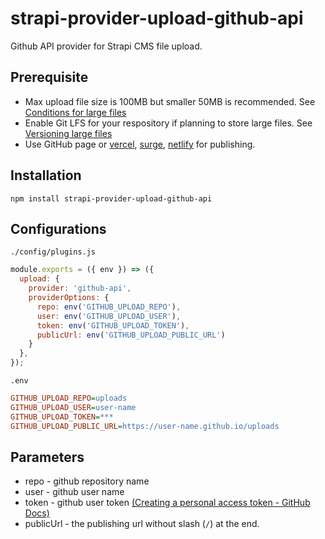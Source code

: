 # strapi-provider-upload-github-api

Github API provider for Strapi CMS file upload.

## Prerequisite

- Max upload file size is 100MB but smaller 50MB is recommended. See [Conditions for large files](https://docs.github.com/en/github/managing-large-files/conditions-for-large-files)
- Enable Git LFS for your respository if planning to store large files. See [Versioning large files](https://docs.github.com/en/github/managing-large-files/versioning-large-files)
- Use GitHub page or [vercel](https://vercel.com/), [surge](https://surge.sh/), [netlify](https://www.netlify.com/) for publishing.

## Installation

```
npm install strapi-provider-upload-github-api
```

## Configurations

`./config/plugins.js`

```javascript
module.exports = ({ env }) => ({
  upload: {
    provider: 'github-api',
    providerOptions: {
      repo: env('GITHUB_UPLOAD_REPO'),
      user: env('GITHUB_UPLOAD_USER'),
      token: env('GITHUB_UPLOAD_TOKEN'),
      publicUrl: env('GITHUB_UPLOAD_PUBLIC_URL')
    }
  },
});
```

`.env`

```ini
GITHUB_UPLOAD_REPO=uploads
GITHUB_UPLOAD_USER=user-name
GITHUB_UPLOAD_TOKEN=***
GITHUB_UPLOAD_PUBLIC_URL=https://user-name.github.io/uploads
```

## Parameters

- repo - github repository name
- user - github user name
- token - github user token [(Creating a personal access token - GitHub Docs)](https://docs.github.com/en/github/authenticating-to-github/creating-a-personal-access-token)
- publicUrl - the publishing url without slash (`/`) at the end.
